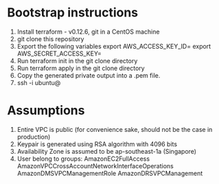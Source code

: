 # Bootstrap instructions
1. Install terraform - v0.12.6, git in a CentOS machine
2. git clone this repository
3. Export the following variables
  export AWS_ACCESS_KEY_ID=<INSERT YOUR AWS ACCESS KEY>
  export AWS_SECRET_ACCESS_KEY=<INSERT YOUR AWS SECRET KEY>
4. Run terraform init in the git clone directory
5. Run terraform apply in the git clone directory
6. Copy the generated private output into a <filename>.pem file.
7. ssh -i <pem file> ubuntu@<public ip address of ec2>

# Assumptions
1. Entire VPC is public (for convenience sake, should not be the case in production)
2. Keypair is generated using RSA algorithm with 4096 bits
3. Availability Zone is assumed to be ap-southeast-1a (Singapore)
4. User belong to groups:
AmazonEC2FullAccess
AmazonVPCCrossAccountNetworkInterfaceOperations
AmazonDMSVPCManagementRole
AmazonDRSVPCManagement
